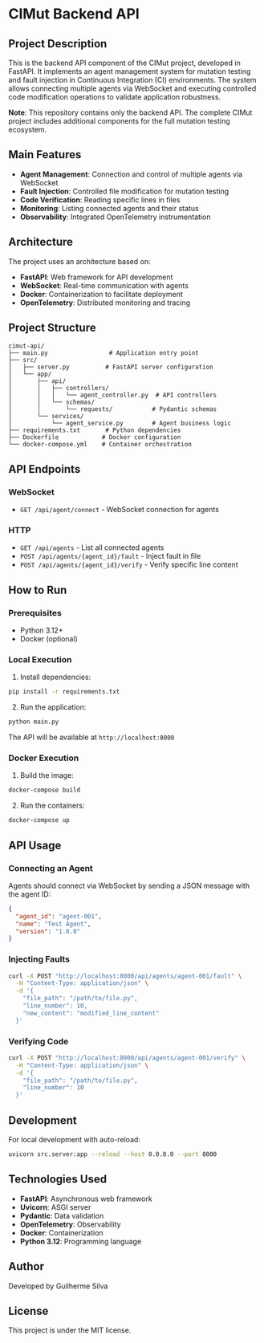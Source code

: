 # CIMut Backend API

## Project Description

This is the backend API component of the CIMut project, developed in FastAPI. It implements an agent management system for mutation testing and fault injection in Continuous Integration (CI) environments. The system allows connecting multiple agents via WebSocket and executing controlled code modification operations to validate application robustness.

**Note**: This repository contains only the backend API. The complete CIMut project includes additional components for the full mutation testing ecosystem.

## Main Features

- **Agent Management**: Connection and control of multiple agents via WebSocket
- **Fault Injection**: Controlled file modification for mutation testing
- **Code Verification**: Reading specific lines in files
- **Monitoring**: Listing connected agents and their status
- **Observability**: Integrated OpenTelemetry instrumentation

## Architecture

The project uses an architecture based on:

- **FastAPI**: Web framework for API development
- **WebSocket**: Real-time communication with agents
- **Docker**: Containerization to facilitate deployment
- **OpenTelemetry**: Distributed monitoring and tracing

## Project Structure

```
cimut-api/
├── main.py                 # Application entry point
├── src/
│   ├── server.py          # FastAPI server configuration
│   └── app/
│       ├── api/
│       │   ├── controllers/
│       │   │   └── agent_controller.py  # API controllers
│       │   └── schemas/
│       │       └── requests/           # Pydantic schemas
│       └── services/
│           └── agent_service.py        # Agent business logic
├── requirements.txt       # Python dependencies
├── Dockerfile            # Docker configuration
└── docker-compose.yml    # Container orchestration
```

## API Endpoints

### WebSocket
- `GET /api/agent/connect` - WebSocket connection for agents

### HTTP
- `GET /api/agents` - List all connected agents
- `POST /api/agents/{agent_id}/fault` - Inject fault in file
- `POST /api/agents/{agent_id}/verify` - Verify specific line content

## How to Run

### Prerequisites

- Python 3.12+
- Docker (optional)

### Local Execution

1. Install dependencies:
```bash
pip install -r requirements.txt
```

2. Run the application:
```bash
python main.py
```

The API will be available at `http://localhost:8000`

### Docker Execution

1. Build the image:
```bash
docker-compose build
```

2. Run the containers:
```bash
docker-compose up
```

## API Usage

### Connecting an Agent

Agents should connect via WebSocket by sending a JSON message with the agent ID:

```json
{
  "agent_id": "agent-001",
  "name": "Test Agent",
  "version": "1.0.0"
}
```

### Injecting Faults

```bash
curl -X POST "http://localhost:8000/api/agents/agent-001/fault" \
  -H "Content-Type: application/json" \
  -d '{
    "file_path": "/path/to/file.py",
    "line_number": 10,
    "new_content": "modified_line_content"
  }'
```

### Verifying Code

```bash
curl -X POST "http://localhost:8000/api/agents/agent-001/verify" \
  -H "Content-Type: application/json" \
  -d '{
    "file_path": "/path/to/file.py",
    "line_number": 10
  }'
```

## Development

For local development with auto-reload:

```bash
uvicorn src.server:app --reload --host 0.0.0.0 --port 8000
```

## Technologies Used

- **FastAPI**: Asynchronous web framework
- **Uvicorn**: ASGI server
- **Pydantic**: Data validation
- **OpenTelemetry**: Observability
- **Docker**: Containerization
- **Python 3.12**: Programming language

## Author

Developed by Guilherme Silva

## License

This project is under the MIT license.
